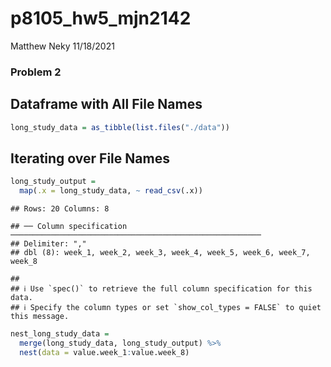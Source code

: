 p8105\_hw5\_mjn2142
================
Matthew Neky
11/18/2021

### Problem 2

## Dataframe with All File Names

``` r
long_study_data = as_tibble(list.files("./data"))
```

## Iterating over File Names

``` r
long_study_output =
  map(.x = long_study_data, ~ read_csv(.x))
```

    ## Rows: 20 Columns: 8

    ## ── Column specification ────────────────────────────────────────────────────────
    ## Delimiter: ","
    ## dbl (8): week_1, week_2, week_3, week_4, week_5, week_6, week_7, week_8

    ## 
    ## ℹ Use `spec()` to retrieve the full column specification for this data.
    ## ℹ Specify the column types or set `show_col_types = FALSE` to quiet this message.

``` r
nest_long_study_data = 
  merge(long_study_data, long_study_output) %>% 
  nest(data = value.week_1:value.week_8)
```
